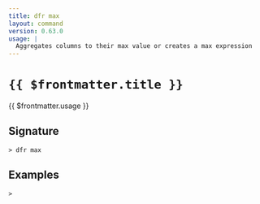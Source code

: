 ```yaml
---
title: dfr max
layout: command
version: 0.63.0
usage: |
  Aggregates columns to their max value or creates a max expression
---
```


# `{{ $frontmatter.title }}`

<div style='white-space: pre-wrap;'>{{ $frontmatter.usage }}</div>

## Signature

```> dfr max ```

## Examples


```shell
>
```
